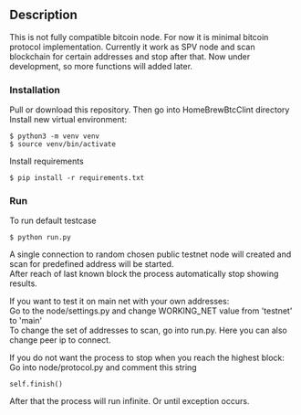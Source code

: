 ## Description

This is not fully compatible bitcoin node. For now it is minimal bitcoin protocol implementation.
Currently it work as SPV node and scan blockchain for certain addresses and stop after that.
Now under development, so more functions will added later.

### Installation
Pull or download this repository. Then go into HomeBrewBtcClint directory  
Install new virtual environment:

```
$ python3 -m venv venv
$ source venv/bin/activate
```

Install requirements
```
$ pip install -r requirements.txt
```

### Run
To run default testcase
```
$ python run.py
```

A single connection to random chosen public testnet node will created and scan for predefined address will be started.  
After reach of last known block the process automatically stop showing results.

If you want to test it on main net with your own addresses:  
Go to the node/settings.py and change WORKING_NET value from 'testnet' to 'main'  
To change the set of addresses to scan, go into run.py. Here you can also change peer ip to connect.


If you do not want the process to stop when you reach the highest block:  
Go into node/protocol.py and comment this string
```
self.finish()
```
After that the process will run infinite. Or until exception occurs.
